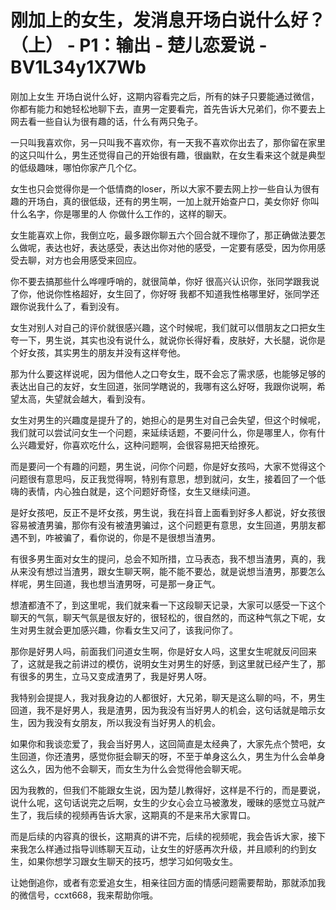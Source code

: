 # 刚加上的女生，发消息开场白说什么好？（上） - P1：输出 - 楚儿恋爱说 - BV1L34y1X7Wb

刚加上女生 开场白说什么好，这期内容看完之后，所有的妹子只要能通过微信，你都有能力和她轻松地聊下去，直男一定要看完，首先告诉大兄弟们，你不要去上网去看一些自认为很有趣的话，什么有两只兔子。

一只叫我喜欢你，另一只叫我不喜欢你，有一天我不喜欢你出去了，那你留在家里的这只叫什么，男生还觉得自己的开始很有趣，很幽默，在女生看来这个就是典型的低级趣味，哪怕你家产几个亿。

女生也只会觉得你是一个低情商的loser，所以大家不要去网上抄一些自认为很有趣的开场白，真的很低级，还有的男生啊，一加上就开始查户口，美女你好 你叫什么名字，你是哪里的人 你做什么工作的，这样的聊天。

女生能喜欢上你，我倒立吃，最多跟你聊五六个回合就不理你了，那正确做法要怎么做呢，表达也好，表达感受，表达出你对他的感受，一定要有感受，因为你用感受去聊，对方也会用感受来回应。

你不要去搞那些什么哗哩呼哨的，就很简单，你好 很高兴认识你，张同学跟我说了你，他说你性格超好，女生回了，你好呀 我都不知道我性格哪里好，张同学还跟你说我什么了，看到没有。

女生对别人对自己的评价就很感兴趣，这个时候呢，我们就可以借朋友之口把女生夸一下，男生说，其实也没有说什么，就说你长得好看，皮肤好，大长腿，说你是个好女孩，其实男生的朋友并没有这样夸他。

那为什么要这样说呢，因为借他人之口夸女生，既不会忘了需求感，也能够足够的表达出自己的友好，女生回道，张同学瞎说的，我哪有这么好呀，我跟你说啊，希望太高，失望就会越大，看到没有。

女生对男生的兴趣度是提升了的，她担心的是男生对自己会失望，但这个时候呢，我们就可以尝试问女生一个问题，来延续话题，不要问什么，你是哪里人，你有什么兴趣爱好，你喜欢吃什么，这种问题啊，会很容易把天给撩死。

而是要问一个有趣的问题，男生说，问你个问题，你是好女孩吗，大家不觉得这个问题很有意思吗，反正我觉得啊，特别有意思，想到就问，女生，接着回了一个低嗨的表情，内心独白就是，这个问题好奇怪，女生又继续问道。

是好女孩吧，反正不是坏女孩，男生说，我在抖音上面看到好多人都说，好女孩很容易被渣男骗，那你有没有被渣男骗过，这个问题更有意思，女生回道，男朋友都遇不到，咋被骗了，看你说的，你是不是很想当渣男。

有很多男生面对女生的提问，总会不知所措，立马表态，我不想当渣男，真的，我从来没有想过当渣男，跟女生聊天啊，能不能不要怂，就是说想当渣男，那要怎么样呢，男生回道，我也想当渣男呀，可是那一身正气。

想渣都渣不了，到这里呢，我们就来看一下这段聊天记录，大家可以感受一下这个聊天的气氛，聊天气氛是很友好的，很轻松的，很自然的，而这种气氛之下呢，女生对男生就会更加感兴趣，你看女生又问了，该我问你了。

那你是好男人吗，前面我们问道女生啊，你是好女人吗，这里女生呢就反问回来了，这就是我之前讲过的模仿，说明女生对男生的好感，到这里就已经产生了，那有很多的男生，立马又变成渣男了，我是好男人呀。

我特别会提提人，我对我身边的人都很好，大兄弟，聊天是这么聊的吗，不，男生回道，我不是好男人，我是渣男，因为我没有当好男人的机会，这句话就是暗示女生，因为我没有女朋友，所以我没有当好男人的机会。

如果你和我谈恋爱了，我会当好男人，这回简直是太经典了，大家先点个赞吧，女生回道，你还渣男，感觉你挺会聊天的呀，不至于单身这么久，男生为什么会单身这么久，因为他不会聊天，而女生为什么会觉得他会聊天呢。

因为我教的，但我们不能跟女生说，因为楚儿教得好，这样是不行的，而是要说，说什么呢，这句话说完之后啊，女生的少女心会立马被激发，暧昧的感觉立马就产生了，我后续的视频再告诉大家，这期真的不是来吊大家胃口。

而是后续的内容真的很长，这期真的讲不完，后续的视频呢，我会告诉大家，接下来我怎么样通过指导训练聊天互动，让女生的好感再次升级，并且顺利的约到女生，如果你想学习跟女生聊天的技巧，想学习如何吸女生。

让她倒追你，或者有恋爱追女生，相亲往回方面的情感问题需要帮助，那就添加我的微信号，ccxt668，我来帮助你哦。